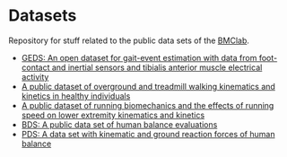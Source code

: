 Datasets
========

Repository for stuff related to the public data sets of the [BMClab](http://pesquisa.ufabc.edu.br/bmclab/).

- [GEDS: An open dataset for gait-event estimation with data from foot-contact and inertial sensors and tibialis anterior muscle electrical activity](https://github.com/BMClab/datasets/tree/master/GEDS)  
- [A public dataset of overground and treadmill walking kinematics and kinetics in healthy individuals](https://doi.org/10.6084/m9.figshare.5722711.v2)  
- [A public dataset of running biomechanics and the effects of running speed on lower extremity kinematics and kinetics](https://doi.org/10.6084/m9.figshare.4543435.v4)  
- [BDS: A public data set of human balance evaluations](https://github.com/BMClab/datasets/tree/master/Balance)  
- [PDS: A data set with kinematic and ground reaction forces of human balance](https://github.com/BMClab/datasets/tree/master/PDS)  

